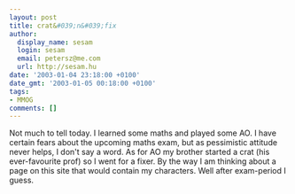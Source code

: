```yaml
---
layout: post
title: crat&#039;n&#039;fix
author:
  display_name: sesam
  login: sesam
  email: petersz@me.com
  url: http://sesam.hu
date: '2003-01-04 23:18:00 +0100'
date_gmt: '2003-01-05 00:18:00 +0100'
tags:
- MMOG
comments: []
---
```


Not much to tell today. I learned some maths and played some AO. I have certain fears about the upcoming maths exam, but as pessimistic attitude never helps, I don't say a word. As for AO my brother started a crat (his ever-favourite prof) so I went for a fixer. By the way I am thinking about a page on this site that would contain my characters. Well after exam-period I guess.
